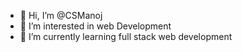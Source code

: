 - 👋 Hi, I’m @CSManoj
- 👀 I’m interested in web Development
- 🌱 I’m currently learning full stack web development 

<!---
CSManoj010/CSManoj010 is a ✨ special ✨ repository because its `README.md` (this file) appears on your GitHub profile.
You can click the Preview link to take a look at your changes.
--->
